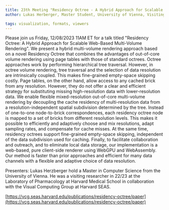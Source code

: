 ```yaml
---
title: 23th Meeting "Residency Octree - A Hybrid Approach for Scalable Web-Based Multi-Volume Rendering"
author: Lukas Herberger, Master Student, University of Vienna, Visiting Research Fellow at LSP, Harvard Medical School

tags: visualization, formats, viewers
---
```


Please join us Friday, 12/08/2023 11AM ET for a talk titled "Residency Octree: A Hybrid Approach for Scalable Web-Based Multi-Volume Rendering". We present a hybrid multi-volume rendering approach based on a novel Residency Octree that combines the advantages of out-of-core volume rendering using page tables with those of standard octrees. Octree approaches work by performing hierarchical tree traversal. However, in octree volume rendering, tree traversal and the selection of data resolution are intrinsically coupled. This makes fine-grained empty-space skipping costly. Page tables, on the other hand, allow access to any cached brick from any resolution. However, they do not offer a clear and efficient strategy for substituting missing high-resolution data with lower-resolution data. We enable flexible mixed-resolution out-of-core multi-volume rendering by decoupling the cache residency of multi-resolution data from a resolution-independent spatial subdivision determined by the tree. Instead of one-to-one node-to-brick correspondences, each residency octree node is mapped to a set of bricks from different resolution levels. This makes it possible to efficiently and adaptively choose and mix resolutions, adapt sampling rates, and compensate for cache misses. At the same time, residency octrees support fine-grained empty-space skipping, independent of the data subdivision used for caching. Finally, to facilitate collaboration and outreach, and to eliminate local data storage, our implementation is a web-based, pure client-side renderer using WebGPU and WebAssembly. Our method is faster than prior approaches and efficient for many data channels with a flexible and adaptive choice of data resolution.

Presenters: Lukas Herzberger hold a Master in Computer Science from the University of Vienna. He was a visiting researcher in 22/23 at the Laboratory of Pharmacology at Harvard Medical School in collaboration with the Visual Computing Group at Harvard SEAS.

[https://vcg.seas.harvard.edu/publications/residency-octree/paper](https://vcg.seas.harvard.edu/publications/residency-octree/paper)


